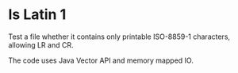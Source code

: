 Is Latin 1
==========

Test a file whether it contains only printable ISO-8859-1 characters, allowing LR and CR.

The code uses Java Vector API and memory mapped IO.
